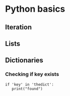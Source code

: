 # Python basics


## Iteration

## Lists



## Dictionaries

### Checking if key exists


```
if 'key' in 'thedict':
   print("found")
```

